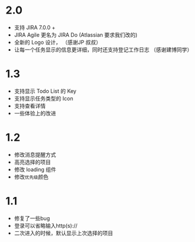 # 2.0
- 支持 JIRA 7.0.0 +
- JIRA Agile 更名为 JIRA Do (Atlassian 要求我们改的)
- 全新的 Logo 设计， （感谢JP 叔叔）
- 让每一个任务显示的信息更详细，同时还支持登记工作日志 （感谢建博同学）


# 1.3
- 支持显示 Todo List 的 Key
- 支持显示任务类型的 Icon
- 支持查看详情
- 一些体验上的改进


# 1.2
- 修改消息提醒方式
- 高亮选择的项目
- 修改 loading 组件
- 修改`优先级`颜色


# 1.1
- 修复了一些bug
- 登录可以省略输入http(s)://
- 二次进入的时候，默认显示上次选择的项目